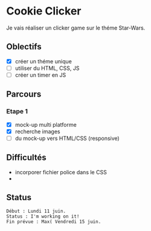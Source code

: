 # Cookie Clicker
Je vais réaliser un clicker game sur le théme Star-Wars.
## Oblectifs
* [x] créer un théme unique
* [ ] utiliser du HTML, CSS, JS
* [ ] créer un timer en JS
## Parcours
### Etape 1
* [x] mock-up multi platforme
* [x] recherche images
* [ ] du mock-up vers HTML/CSS (responsive)
## Difficultés
* incorporer fichier police dans le CSS
* 
## Status
```
Début : Lundi 11 juin.
Status : I'm working on it!
Fin prévue : Max( Vendredi 15 juin.
```